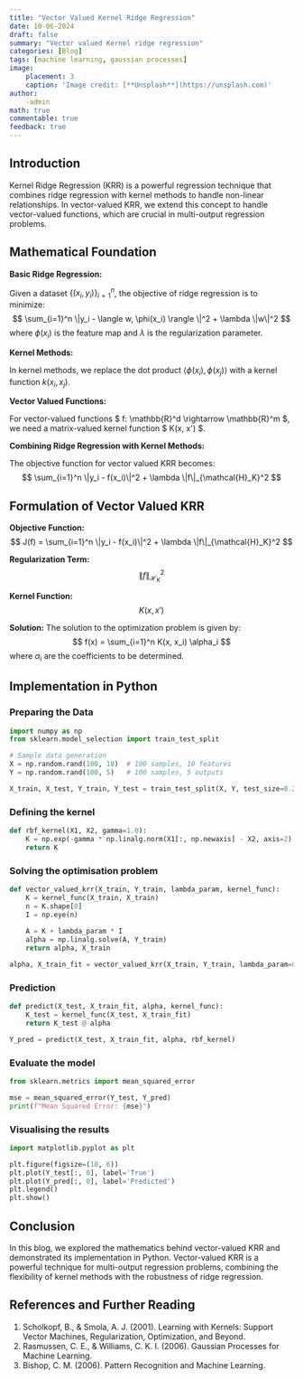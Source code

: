 ```yaml
---
title: "Vector Valued Kernel Ridge Regression"
date: 10-06-2024
draft: false
summary: "Vector valued Kernel ridge regression"
categories: [Blog]
tags: [machine learning, gaussian processes]
image:
    placement: 3
    caption: 'Image credit: [**Unsplash**](https://unsplash.com)'
author:
    -admin
math: true
commentable: true
feedback: true
---
```


## Introduction

Kernel Ridge Regression (KRR) is a powerful regression technique that combines ridge regression with kernel methods to handle non-linear relationships. In vector-valued KRR, we extend this concept to handle vector-valued functions, which are crucial in multi-output regression problems.

## Mathematical Foundation

**Basic Ridge Regression:**

Given a dataset $\{(x_i, y_i)\}_{i=1}^n$, the objective of ridge regression is to minimize:
$$ \sum_{i=1}^n \|y_i - \langle w, \phi(x_i) \rangle \|^2 + \lambda \|w\|^2 $$
where $\phi(x_i)$ is the feature map and $\lambda$ is the regularization parameter.

**Kernel Methods:**

In kernel methods, we replace the dot product $\langle \phi(x_i), \phi(x_j) \rangle$ with a kernel function $k(x_i, x_j)$.

**Vector Valued Functions:**

For vector-valued functions $ f: \mathbb{R}^d \rightarrow \mathbb{R}^m $, we need a matrix-valued kernel function $ K(x, x') $.

**Combining Ridge Regression with Kernel Methods:**

The objective function for vector valued KRR becomes:
$$ \sum_{i=1}^n \|y_i - f(x_i)\|^2 + \lambda \|f\|_{\mathcal{H}_K}^2 $$

## Formulation of Vector Valued KRR

**Objective Function:**
$$ J(f) = \sum_{i=1}^n \|y_i - f(x_i)\|^2 + \lambda \|f\|_{\mathcal{H}_K}^2 $$

**Regularization Term:**
$$ \|f\|_{\mathcal{H}_K}^2 $$

**Kernel Function:**
$$ K(x, x') $$

**Solution:**
The solution to the optimization problem is given by:
$$ f(x) = \sum_{i=1}^n K(x, x_i) \alpha_i $$
where $\alpha_i$ are the coefficients to be determined.

## Implementation in Python

### Preparing the Data

```python
import numpy as np
from sklearn.model_selection import train_test_split

# Sample data generation
X = np.random.rand(100, 10)  # 100 samples, 10 features
Y = np.random.rand(100, 5)   # 100 samples, 5 outputs

X_train, X_test, Y_train, Y_test = train_test_split(X, Y, test_size=0.2, random_state=42)
```

### Defining the kernel

```python
def rbf_kernel(X1, X2, gamma=1.0):
    K = np.exp(-gamma * np.linalg.norm(X1[:, np.newaxis] - X2, axis=2) ** 2)
    return K
```

### Solving the optimisation problem

```python
def vector_valued_krr(X_train, Y_train, lambda_param, kernel_func):
    K = kernel_func(X_train, X_train)
    n = K.shape[0]
    I = np.eye(n)
    
    A = K + lambda_param * I
    alpha = np.linalg.solve(A, Y_train)
    return alpha, X_train

alpha, X_train_fit = vector_valued_krr(X_train, Y_train, lambda_param=0.1, kernel_func=rbf_kernel)
```

### Prediction

```python
def predict(X_test, X_train_fit, alpha, kernel_func):
    K_test = kernel_func(X_test, X_train_fit)
    return K_test @ alpha

Y_pred = predict(X_test, X_train_fit, alpha, rbf_kernel)
```

### Evaluate the model

```python
from sklearn.metrics import mean_squared_error

mse = mean_squared_error(Y_test, Y_pred)
print(f"Mean Squared Error: {mse}")
```

### Visualising the results

```python
import matplotlib.pyplot as plt

plt.figure(figsize=(10, 6))
plt.plot(Y_test[:, 0], label='True')
plt.plot(Y_pred[:, 0], label='Predicted')
plt.legend()
plt.show()
```

## Conclusion

In this blog, we explored the mathematics behind vector-valued KRR and demonstrated its implementation in Python. Vector-valued KRR is a powerful technique for multi-output regression problems, combining the flexibility of kernel methods with the robustness of ridge regression.

## References and Further Reading

1. Scholkopf, B., & Smola, A. J. (2001). Learning with Kernels: Support Vector Machines, Regularization, Optimization, and Beyond.
2. Rasmussen, C. E., & Williams, C. K. I. (2006). Gaussian Processes for Machine Learning.
3. Bishop, C. M. (2006). Pattern Recognition and Machine Learning.

